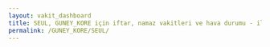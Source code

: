 ```yaml
---
layout: vakit_dashboard
title: SEUL, GUNEY_KORE için iftar, namaz vakitleri ve hava durumu - ilçe/eyalet seç
permalink: /GUNEY_KORE/SEUL/
---
```


<script type="text/javascript">
  var GLOBAL_COUNTRY = 'GUNEY_KORE';
  var GLOBAL_CITY = 'SEUL';
  var GLOBAL_STATE = '';
  var lat = 72;
  var lon = 21;
</script>
